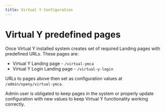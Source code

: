 ```yaml
---
title: Virtual Y Configuration
---
```


# Virtual Y predefined pages

Once Virtual Y installed system creates set of required Landing pages with predefined URLs. These pages are:
* Virtual Y Landing page - `/virtual-ymca`
* Virtual Y Login Landing page - `/virtual-y-login`

URLs to pages above then set as configuration values at `/admin/openy/virtual-ymca`. 

Admin user is obligated to keep pages in the system or properly update configuration with new values to keep Virtual Y functionality working correctly. 
